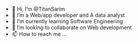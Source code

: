 - 👋 Hi, I’m @TitanSarim
- 👀 I’m a Web/app developer and A data analyst 
- 🌱 I’m currently learning Software Engineering
- 💞️ I’m looking to collaborate on Web development
- 📫 How to reach me ...

<!---
TitanSarim/TitanSarim is a ✨ special ✨ repository because its `README.md` (this file) appears on your GitHub profile.
You can click the Preview link to take a look at your changes.
--->
